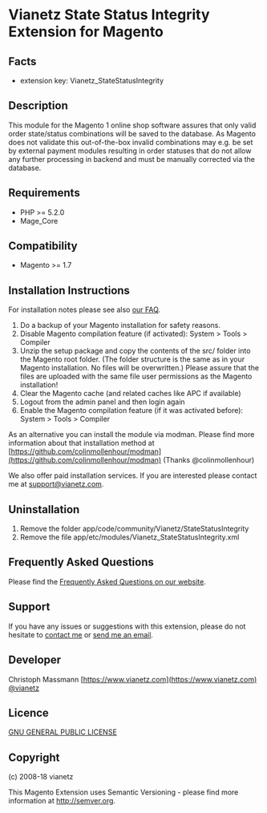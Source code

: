 Vianetz State Status Integrity Extension for Magento
====================================================

Facts
-----
- extension key: Vianetz_StateStatusIntegrity

Description
-----------
This module for the Magento 1 online shop software assures that only valid order state/status combinations
will be saved to the database. As Magento does not validate this out-of-the-box invalid combinations may e.g. be set
by external payment modules resulting in order statuses that do not allow any further processing in backend
and must be manually corrected via the database.

Requirements
------------
- PHP >= 5.2.0
- Mage_Core

Compatibility
-------------
- Magento >= 1.7

Installation Instructions
-------------------------
For installation notes please see also [our FAQ](https://www.vianetz.com/en/faq/how-to-install-the-magento-extension.html).

1. Do a backup of your Magento installation for safety reasons.
2. Disable Magento compilation feature (if activated): System > Tools > Compiler
3. Unzip the setup package and copy the contents of the src/ folder into the Magento root folder. (The folder structure
   is the same as in your Magento installation. No files will be overwritten.)
   Please assure that the files are uploaded with the same file user permissions as the Magento installation!
4. Clear the Magento cache (and related caches like APC if available)
5. Logout from the admin panel and then login again
6. Enable the Magento compilation feature (if it was activated before): System > Tools > Compiler

As an alternative you can install the module via modman.
Please find more information about that installation method at [https://github.com/colinmollenhour/modman](https://github.com/colinmollenhour/modman)
(Thanks @colinmollenhour)

We also offer paid installation services. If you are interested please contact me at support@vianetz.com.

Uninstallation
--------------
1. Remove the folder app/code/community/Vianetz/StateStatusIntegrity
2. Remove the file app/etc/modules/Vianetz_StateStatusIntegrity.xml

Frequently Asked Questions
--------------------------
Please find the [Frequently Asked Questions on our website](https://www.vianetz.com/en/faq).

Support
-------
If you have any issues or suggestions with this extension, please do not hesitate to
[contact me](https://www.vianetz.com/en/contacts) or [send me an email](mailto:support@vianetz.com).

Developer
---------
Christoph Massmann
[https://www.vianetz.com](https://www.vianetz.com)
[@vianetz](https://twitter.com/vianetz)

Licence
-------
[GNU GENERAL PUBLIC LICENSE](http://www.gnu.org/licenses/gpl-3.0.txt)

Copyright
---------
(c) 2008-18 vianetz

This Magento Extension uses Semantic Versioning - please find more information at http://semver.org.
